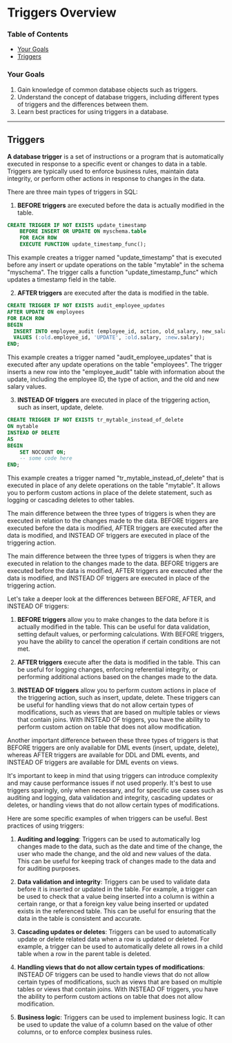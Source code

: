 # Triggers Overview

### Table of Contents
<!-- TOC -->
* [Your Goals](#your-goals)
* [Triggers](#triggers)
<!-- TOC -->

### Your Goals
1.  Gain knowledge of common database objects such as triggers.
2.  Understand the concept of database triggers, including different types of triggers and the differences between them.
3.  Learn best practices for using triggers in a database.
---
## Triggers

__A database trigger__ is a set of instructions or a program that is automatically executed in response to a specific event or changes to data in a table. Triggers are typically used to enforce business rules, maintain data integrity, or perform other actions in response to changes in the data.

There are three main types of triggers in SQL:

1.  <b>BEFORE triggers</b> are executed before the data is actually modified in the table.
```sql
CREATE TRIGGER IF NOT EXISTS update_timestamp
	BEFORE INSERT OR UPDATE ON myschema.table
	FOR EACH ROW
	EXECUTE FUNCTION update_timestamp_func();
```
This example creates a trigger named "update_timestamp" that is executed before any insert or update operations on the table "mytable" in the schema "myschema". The trigger calls a function "update_timestamp_func" which updates a timestamp field in the table.

2.  <b>AFTER triggers</b> are executed after the data is modified in the table.
```sql
CREATE TRIGGER IF NOT EXISTS audit_employee_updates
AFTER UPDATE ON employees
FOR EACH ROW
BEGIN
  INSERT INTO employee_audit (employee_id, action, old_salary, new_salary)
  VALUES (:old.employee_id, 'UPDATE', :old.salary, :new.salary);
END;
```
This example creates a trigger named "audit_employee_updates" that is executed after any update operations on the table "employees". The trigger inserts a new row into the "employee_audit" table with information about the update, including the employee ID, the type of action, and the old and new salary values.

3.  <b>INSTEAD OF triggers</b> are executed in place of the triggering action, such as insert, update, delete.
```sql
CREATE TRIGGER IF NOT EXISTS tr_mytable_instead_of_delete
ON mytable
INSTEAD OF DELETE
AS
BEGIN
    SET NOCOUNT ON;
    -- some code here
END;
```

This example creates a trigger named "tr_mytable_instead_of_delete" that is executed in place of any delete operations on the table "mytable". It allows you to perform custom actions in place of the delete statement, such as logging or cascading deletes to other tables.

The main difference between the three types of triggers is when they are executed in relation to the changes made to the data. BEFORE triggers are executed before the data is modified, AFTER triggers are executed after the data is modified, and INSTEAD OF triggers are executed in place of the triggering action.

The main difference between the three types of triggers is when they are executed in relation to the changes made to the data. BEFORE triggers are executed before the data is modified, AFTER triggers are executed after the data is modified, and INSTEAD OF triggers are executed in place of the triggering action.

Let's take a deeper look at the differences between BEFORE, AFTER, and INSTEAD OF triggers:

1.  <b>BEFORE triggers</b> allow you to make changes to the data before it is actually modified in the table. This can be useful for data validation, setting default values, or performing calculations. With BEFORE triggers, you have the ability to cancel the operation if certain conditions are not met.
    
2.  <b>AFTER triggers</b> execute after the data is modified in the table. This can be useful for logging changes, enforcing referential integrity, or performing additional actions based on the changes made to the data.
    
3.  <b>INSTEAD OF triggers</b> allow you to perform custom actions in place of the triggering action, such as insert, update, delete. These triggers can be useful for handling views that do not allow certain types of modifications, such as views that are based on multiple tables or views that contain joins. With INSTEAD OF triggers, you have the ability to perform custom action on table that does not allow modification.
    

Another important difference between these three types of triggers is that BEFORE triggers are only available for DML events (insert, update, delete), whereas AFTER triggers are available for DDL and DML events, and INSTEAD OF triggers are available for DML events on views.

It's important to keep in mind that using triggers can introduce complexity and may cause performance issues if not used properly. It's best to use triggers sparingly, only when necessary, and for specific use cases such as auditing and logging, data validation and integrity, cascading updates or deletes, or handling views that do not allow certain types of modifications.

Here are some specific examples of when triggers can be useful. Best practices of using triggers:

1.  <b>Auditing and logging</b>: Triggers can be used to automatically log changes made to the data, such as the date and time of the change, the user who made the change, and the old and new values of the data. This can be useful for keeping track of changes made to the data and for auditing purposes.
    
2.  <b>Data validation and integrity</b>: Triggers can be used to validate data before it is inserted or updated in the table. For example, a trigger can be used to check that a value being inserted into a column is within a certain range, or that a foreign key value being inserted or updated exists in the referenced table. This can be useful for ensuring that the data in the table is consistent and accurate.
    
3.  <b>Cascading updates or deletes</b>: Triggers can be used to automatically update or delete related data when a row is updated or deleted. For example, a trigger can be used to automatically delete all rows in a child table when a row in the parent table is deleted.
    
4.  <b>Handling views that do not allow certain types of modifications</b>: INSTEAD OF triggers can be used to handle views that do not allow certain types of modifications, such as views that are based on multiple tables or views that contain joins. With INSTEAD OF triggers, you have the ability to perform custom actions on table that does not allow modification.
    
5.  <b>Business logic</b>: Triggers can be used to implement business logic. It can be used to update the value of a column based on the value of other columns, or to enforce complex business rules.


